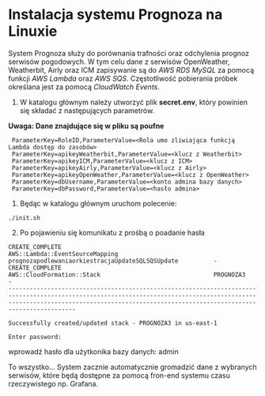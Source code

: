 # Instalacja systemu Prognoza na Linuxie
System Prognoza służy do porównania trafności oraz odchylenia prognoz serwisów pogodowych. W tym celu dane z serwisów OpenWeather, Weatherbit, Airly oraz ICM zapisywanie są do *AWS RDS MySQL* za pomocą funkcji *AWS Lambda* oraz *AWS SQS*. Częstotliwość pobierania próbek określana jest za pomocą *CloudWatch Events*. 

1. W katalogu głównym należy utworzyć plik **secret.env**, który powinien się składać z następujących parametrów.

**Uwaga: Dane znajdujące się w pliku są poufne**
```
 ParameterKey=RoleID,ParameterValue=<Rola umo zliwiająca funkcją Lambda dostęp do zasobów>
 ParameterKey=apikeyWeatherbit,ParameterValue=<klucz z Weatherbit>
 ParameterKey=apikeyICM,ParameterValue=<klucz z ICM>
 ParameterKey=apikeyAirly,ParameterValue=<klucz z Airly>
 ParameterKey=apikeyOpenWeather,ParameterValue=<klucz z OpenWeather>
 ParameterKey=dbUsername,ParameterValue=<konto admina bazy danych>
 ParameterKey=dbPassword,ParameterValue=<hasło admina>
```
1. Będąc w katalogu głównym uruchom polecenie:
```shell
./init.sh
```
2. Po pojawieniu się komunikatu z prośbą o poadanie hasła
```
CREATE_COMPLETE                                           AWS::Lambda::EventSourceMapping                           prognozapodlewaniaorkiestracjaUpdateSQLSQSUpdate          -                                                       
CREATE_COMPLETE                                           AWS::CloudFormation::Stack                                PROGNOZA3                                                 -                                                       
-------------------------------------------------------------------------------------------------------------------------------------------------------------------------------------------------------------------------------------

Successfully created/updated stack - PROGNOZA3 in us-east-1

Enter password:
```
wprowadź hasło dla użytkonika bazy danych: admin

To wszystko... System zacznie automatycznie gromadzić dane z wybranych serwisów, które będą dostępne za pomocą fron-end systemu czasu rzeczywistego np. Grafana. 
